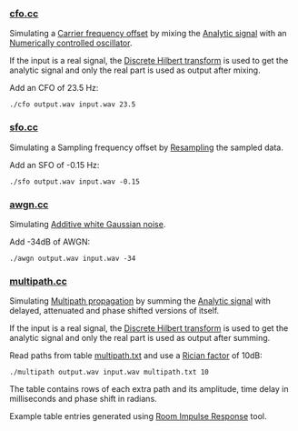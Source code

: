 
### [cfo.cc](cfo.cc)

Simulating a [Carrier frequency offset](https://en.wikipedia.org/wiki/Carrier_frequency_offset) by mixing the [Analytic signal](https://en.wikipedia.org/wiki/Analytic_signal) with an [Numerically controlled oscillator](https://en.wikipedia.org/wiki/Numerically_controlled_oscillator).

If the input is a real signal, the [Discrete Hilbert transform](https://en.wikipedia.org/wiki/Hilbert_transform#Discrete_Hilbert_transform) is used to get the analytic signal and only the real part is used as output after mixing.

Add an CFO of 23.5 Hz:
```
./cfo output.wav input.wav 23.5
```

### [sfo.cc](sfo.cc)

Simulating a Sampling frequency offset by [Resampling](https://en.wikipedia.org/wiki/Sample-rate_conversion) the sampled data.

Add an SFO of -0.15 Hz:
```
./sfo output.wav input.wav -0.15
```

### [awgn.cc](awgn.cc)

Simulating [Additive white Gaussian noise](https://en.wikipedia.org/wiki/Additive_white_Gaussian_noise]).

Add -34dB of AWGN:
```
./awgn output.wav input.wav -34
```

### [multipath.cc](multipath.cc)

Simulating [Multipath propagation](https://en.wikipedia.org/wiki/Multipath_propagation) by summing the [Analytic signal](https://en.wikipedia.org/wiki/Analytic_signal) with delayed, attenuated and phase shifted versions of itself.

If the input is a real signal, the [Discrete Hilbert transform](https://en.wikipedia.org/wiki/Hilbert_transform#Discrete_Hilbert_transform) is used to get the analytic signal and only the real part is used as output after summing.

Read paths from table [multipath.txt](multipath.txt) and use a [Rician factor](https://en.wikipedia.org/wiki/Rician_fading) of 10dB:
```
./multipath output.wav input.wav multipath.txt 10
```

The table contains rows of each extra path and its amplitude, time delay in milliseconds and phase shift in radians.

Example table entries generated using [Room Impulse Response](https://github.com/aicodix/rir) tool.

